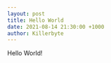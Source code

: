 ```yaml
---
layout: post
title: Hello World
date: 2021-08-14 21:30:00 +1000
author: Killerbyte
---
```


Hello World!